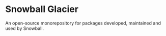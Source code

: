 # Snowball Glacier

An open-source monorepository for packages developed, maintained and used by
Snowball.
